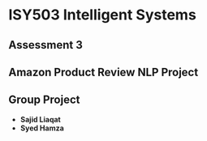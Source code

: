 # ISY503 Intelligent Systems
## Assessment 3

## Amazon Product Review NLP Project
## Group Project

- **Sajid Liaqat**
- **Syed Hamza**
